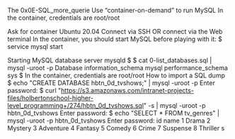 The 0x0E-SQL_more_querie Use “container-on-demand” to run MySQL In the container, credentials are root/root

Ask for container Ubuntu 20.04 Connect via SSH OR connect via the Web terminal In the container, you should start MySQL before playing with it: $ service mysql start

Starting MySQL database server mysqld $ $ cat 0-list_databases.sql | mysql -uroot -p
Database
information_schema
mysql
performance_schema
sys
$ In the container, credentials are root/root
How to import a SQL dump $ echo "CREATE DATABASE hbtn_0d_tvshows;" | mysql -uroot -p Enter password: $ curl "https://s3.amazonaws.com/intranet-projects-files/holbertonschool-higher-level_programming+/274/hbtn_0d_tvshows.sql" -s | mysql -uroot -p hbtn_0d_tvshows Enter password: $ echo "SELECT * FROM tv_genres" | mysql -uroot -p hbtn_0d_tvshows Enter password: id name 1 Drama 2 Mystery 3 Adventure 4 Fantasy 5 Comedy 6 Crime 7 Suspense 8 Thriller s
